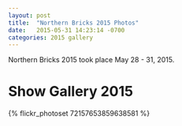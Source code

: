 ```yaml
---
layout: post
title:  "Northern Bricks 2015 Photos"
date:   2015-05-31 14:23:14 -0700
categories: 2015 gallery
---
```

Northern Bricks 2015 took place May 28 - 31, 2015.
# Show Gallery 2015
{% flickr_photoset 72157653859638581 %}


